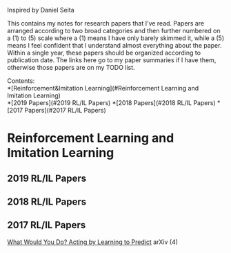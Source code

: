 Inspired by Daniel Seita

This contains my notes for research papers that I've read. Papers are arranged according to two broad categories and then further numbered on a (1) to (5) scale where a (1) means I have only barely skimmed it, while a (5) means I feel confident that I understand almost everything about the paper. Within a single year, these papers should be organized according to publication date. The links here go to my paper summaries if I have them, otherwise those papers are on my TODO list.
  
Contents:  
*[Reinforcement&Imitation Learning](#Reinforcement Learning and Imitation Learning)  
  *[2019 Papers](#2019 RL/IL Papers)
  *[2018 Papers](#2018 RL/IL Papers)
  *[2017 Papers](#2017 RL/IL Papers)

Reinforcement Learning and Imitation Learning
===

2019 RL/IL Papers
---


2018 RL/IL Papers
---



2017 RL/IL Papers
---
[What Would You Do? Acting by Learning to Predict](reinforcement&imitation_learning/What_Would_You_Do_Acting_by_Learning_to_Predict.md) arXiv (4)
